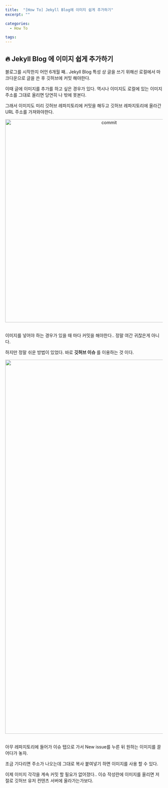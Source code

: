 ```yaml
---
title:  "[How To] Jekyll Blog에 이미지 쉽게 추가하기"
excerpt: ""

categories:
  - How To

tags:
---
```


## 🔥 Jekyll Blog 에 이미지 쉽게 추가하기

블로그를 시작한지 어언 6개월 째.. Jekyll Blog 특성 상 글을 쓰기 위해선 로컬에서 마크다운으로 글을 쓴 후 깃허브에 커밋 해야한다.

이때 글에 이미지를 추가를 하고 싶은 경우가 있다. 역시나 이미지도 로컬에 있는 이미지 주소를 그대로 올리면 당연히 나 밖에 못본다.

그래서 이미지도 미리 깃허브 레파지토리에 커밋을 해두고 깃허브 레파지토리에 올라간 URL 주소를 가져와야한다.

<center><img width="649" alt="commit" src="https://user-images.githubusercontent.com/54533309/92014161-bd45eb80-ed89-11ea-8923-95ad56485595.png"></center>

<br>

이미지를 넣어야 하는 경우가 있을 때 마다 커밋을 해야한다.. 정말 여간 귀찮은게 아니다.

하지만 정말 쉬운 방법이 있었다. 바로 **깃허브 이슈** 를 이용하는 것 이다.

<center><img width="1195" alt="issue" src="https://user-images.githubusercontent.com/54533309/92015365-a1434980-ed8b-11ea-8c4c-cb452d3ae343.png"></center>

<br>

아무 레파지토리에 들어가 이슈 탭으로 가서 New issue를 누른 뒤 원하는 이미지를 끌어다가 놓자.

조금 기다리면 주소가 나오는데 그대로 복사 붙여넣기 하면 이미지를 사용 할 수 있다.

이제 이미지 각각을 계속 커밋 할 필요가 없어졌다.. 이슈 작성란에 이미지를 올리면 저절로 깃허브 유저 컨텐츠 서버에 올라가는가보다.